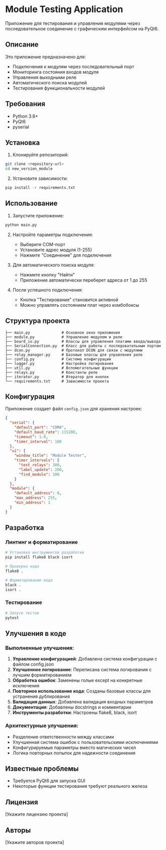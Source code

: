 # Module Testing Application

Приложение для тестирования и управления модулями через последовательное соединение с графическим интерфейсом на PyQt6.

## Описание

Это приложение предназначено для:
- Подключения к модулям через последовательный порт
- Мониторинга состояния входов модуля
- Управления выходными реле
- Автоматического поиска модулей
- Тестирования функциональности модулей

## Требования

- Python 3.8+
- PyQt6
- pyserial

## Установка

1. Клонируйте репозиторий:
```bash
git clone <repository-url>
cd new_version_module
```

2. Установите зависимости:
```bash
pip install -r requirements.txt
```

## Использование

1. Запустите приложение:
```bash
python main.py
```

2. Настройте параметры подключения:
   - Выберите COM-порт
   - Установите адрес модуля (1-255)
   - Нажмите "Соединение" для подключения

3. Для автоматического поиска модуля:
   - Нажмите кнопку "Найти"
   - Приложение автоматически переберет адреса от 1 до 255

4. После успешного подключения:
   - Кнопка "Тестирование" становится активной
   - Можно управлять состоянием плат через комбобоксы

## Структура проекта

```
├── main.py              # Основное окно приложения
├── module.py            # Управление модулем и реле
├── board_io.py          # Классы для управления платами ввода/вывода
├── SerialConnection.py  # Класс для работы с последовательным портом
├── dcon.py              # Протокол DCON для связи с модулями
├── relay_manager.py     # Базовые классы для управления реле
├── config.py            # Система конфигурации
├── logger.py            # Настройка логирования
├── util.py              # Вспомогательные функции
├── relays.py            # Константы реле
├── iterator.py          # Итератор для кнопок
└── requirements.txt     # Зависимости проекта
```

## Конфигурация

Приложение создает файл `config.json` для хранения настроек:

```json
{
  "serial": {
    "default_port": "COM4",
    "default_baud_rate": 115200,
    "timeout": 1.0,
    "timer_interval": 100
  },
  "ui": {
    "window_title": "Module Tester",
    "timer_intervals": {
      "test_relays": 300,
      "label_update": 200,
      "find_module": 100
    }
  },
  "module": {
    "default_address": 0,
    "max_address": 255,
    "min_address": 1
  }
}
```

## Разработка

### Линтинг и форматирование

```bash
# Установка инструментов разработки
pip install flake8 black isort

# Проверка кода
flake8 .

# Форматирование кода
black .
isort .
```

### Тестирование

```bash
# Запуск тестов
pytest
```

## Улучшения в коде

### Выполненные улучшения:

1. **Управление конфигурацией**: Добавлена система конфигурации с файлом config.json
2. **Улучшенное логирование**: Переписана система логирования с лучшим форматированием
3. **Обработка ошибок**: Заменены голые except на конкретные исключения
4. **Повторное использование кода**: Созданы базовые классы для устранения дублирования
5. **Валидация данных**: Добавлена валидация входных параметров
6. **Документация**: Добавлены docstrings и комментарии
7. **Инструменты разработки**: Настроены flake8, black, isort

### Архитектурные улучшения:

- Разделение ответственности между классами
- Улучшенная система ошибок с пользовательскими исключениями
- Конфигурируемые параметры вместо магических чисел
- Логика повторных попыток для надежности соединения

## Известные проблемы

- Требуется PyQt6 для запуска GUI
- Некоторые функции тестирования требуют реального железа

## Лицензия

[Укажите лицензию проекта]

## Авторы

[Укажите авторов проекта]